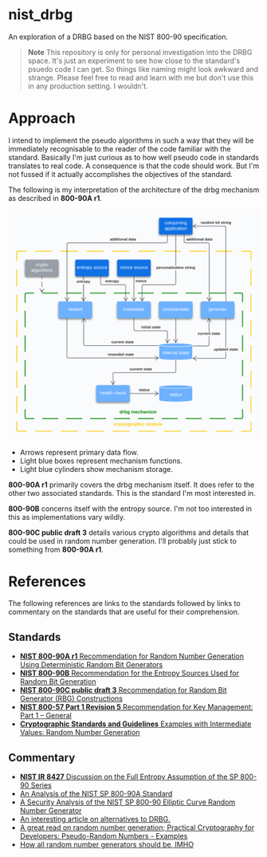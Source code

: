 # nist_drbg
An exploration of a DRBG based on the NIST 800-90 specification.

>**Note**
This repository is only for personal investigation into the DRBG space. It's just an experiment to see how close to the standard's psuedo code I can get. So things like naming might look awkward and strange. Please feel free to read and learn with me but don't use this in any production setting. I wouldn't.

# Approach

I intend to implement the pseudo algorithms in such a way that they will be immediately recognisable to the reader of the code familiar with the standard. Basically I'm just curious as to how well pseudo code in standards translates to real code. A consequence is that the code should work. But I'm not fussed if it actually accomplishes the objectives of the standard.

The following is my interpretation of the architecture of the drbg mechanism as described in **800-90A r1**.

![basic architecture](/nist%20drbg%20-%20data%20flow.png)

* Arrows represent primary data flow.
* Light blue boxes represent mechanism functions.
* Light blue cylinders show mechanism storage.

**800-90A r1** primarily covers the drbg mechanism itself. It does refer to the other two associated standards. This is the standard I'm most interested in.

**800-90B** concerns itself with the entropy source. I'm not too interested in this as implementations vary wildly.

**800-90C public draft 3** details various crypto algorithms and details that could be used in random number generation. I'll probably just stick to something from **800-90A r1**.

# References

The following references are links to the standards followed by links to commentary on the standards that are useful for their comprehension.

## Standards

* [**NIST 800-90A r1** Recommendation for Random Number Generation Using Deterministic Random Bit Generators](https://nvlpubs.nist.gov/nistpubs/SpecialPublications/NIST.SP.800-90Ar1.pdf)
* [**NIST 800-90B** Recommendation for the Entropy Sources Used for Random Bit Generation](https://nvlpubs.nist.gov/nistpubs/SpecialPublications/NIST.SP.800-90B.pdf)
* [**NIST 800-90C public draft 3** Recommendation for Random Bit Generator (RBG) Constructions ](https://nvlpubs.nist.gov/nistpubs/SpecialPublications/NIST.SP.800-90C.3pd.pdf)
* [**NIST 800-57 Part 1 Revision 5** Recommendation for
Key Management: Part 1 – General](https://nvlpubs.nist.gov/nistpubs/SpecialPublications/NIST.SP.800-57pt1r5.pdf)
* [**Cryptographic Standards and Guidelines** Examples with Intermediate Values: Random Number Generation](https://csrc.nist.gov/projects/cryptographic-standards-and-guidelines/example-values)

## Commentary

* [**NIST IR 8427** Discussion on the Full Entropy Assumption of the SP 800-90 Series](https://nvlpubs.nist.gov/nistpubs/ir/2023/NIST.IR.8427.pdf)
* [An Analysis of the NIST SP 800-90A Standard](https://eprint.iacr.org/2018/349.pdf)
* [A Security Analysis of the NIST SP 800-90 Elliptic Curve Random Number Generator](https://eprint.iacr.org/2007/048.pdf)
* [An interesting article on alternatives to DRBG.](https://tersesystems.com/blog/2015/12/17/the-right-way-to-use-securerandom/)
* [A great read on random number generation; Practical Cryptography for Developers: Pseudo-Random Numbers - Examples](https://cryptobook.nakov.com/secure-random-generators/pseudo-random-numbers-examples)
* [How all random number generators should be, IMHO](https://blog.cloudflare.com/lavarand-in-production-the-nitty-gritty-technical-details)